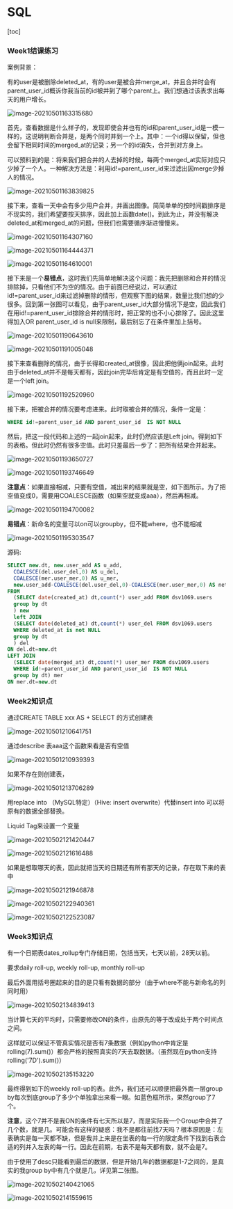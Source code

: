 # SQL

[toc]

### Week1结课练习

案例背景：

有的user是被删除deleted_at，有的user是被合并merge_at，并且合并时会有parent_user_id概诉你我当前的id被并到了哪个parent上。我们想通过该表求出每天的用户增长。

![image-20210501163315680](images/image-20210501163315680.png)





首先，查看数据是什么样子的，发现即使合并也有的id和parent_user_id是一模一样的，这说明判断合并是，是两个同时并到一个上。其中：一个id得以保留，但也会留下相同时间的merged_at的记录；另一个的id消失，合并到对方身上。

可以预料到的是：将来我们把合并的人去掉的时候，每两个merged_at实际对应只少掉了一个人。一种解决方法是：利用id!=parent_user_id来过滤出因merge少掉人的情况。

![image-20210501163839825](images/image-20210501163839825.png)

接下来，查看一天中会有多少用户合并，并画出图像。简简单单的按时间戳排序是不现实的，我们希望要按天排序，因此加上函数date()。到此为止，并没有解决deleted_at和merged_at的问题，但我们也需要循序渐进慢慢来。

![image-20210501164307160](images/image-20210501164307160.png)

![image-20210501164444371](images/image-20210501164444371.png)

![image-20210501164610001](images/image-20210501164610001.png)



接下来是一个**易错点**，这时我们先简单地解决这个问题：我先把删除和合并的情况排除掉，只看他们不为空的情况。由于前面已经说过，可以通过id!=parent_user_id来过滤掉删除的情形，但观察下图的结果，数量比我们想的少很多。回到第一张图可以看见，由于parent_user_id大部分情况下是空，因此我们在用id!=parent_user_id排除合并的情形时，把正常的也不小心排除了。因此这里得加入OR parent_user_id is null来限制，最后别忘了在条件里加上括号。

![image-20210501190643610](images/image-20210501190643610.png)

![image-20210501191005048](images/image-20210501191005048.png)

接下来查看删除的情况，由于长得和created_at很像，因此把他俩join起来。此时由于deleted_at并不是每天都有，因此join完毕后肯定是有空值的，而且此时一定是一个left join。

![image-20210501192520960](images/image-20210501192520960.png)

接下来，把被合并的情况要考虑进来。此时取被合并的情况，条件一定是：

```sql
WHERE id!=parent_user_id AND parent_user_id  IS NOT NULL
```

然后，把这一段代码和上述的一起join起来，此时仍然应该是Left join。得到如下的表格。但此时仍然有很多空值。此时只差最后一步了：把所有结果合并起来。

![image-20210501193650727](images/image-20210501193650727.png)

![image-20210501193746649](images/image-20210501193746649.png)

**注意点**：如果直接相减，只要有空值，减出来的结果就是空，如下图所示。为了把空值变成0，需要用COALESCE函数（如果空就变成aaa），然后再相减。

![image-20210501194700082](images/image-20210501194700082.png)

**易错点**：新命名的变量可以on可以groupby，但不能where，也不能相减

![image-20210501195303547](images/image-20210501195303547.png)

源码:

```sql
SELECT new.dt, new.user_add AS u_add, 
  COALESCE(del.user_del,0) AS u_del, 
  COALESCE(mer.user_mer,0) AS u_mer,
  new.user_add-COALESCE(del.user_del,0)-COALESCE(mer.user_mer,0) AS net_add
FROM
  (SELECT date(created_at) dt,count(*) user_add FROM dsv1069.users
  group by dt
  ) new
  left JOIN 
  (SELECT date(deleted_at) dt,count(*) user_del FROM dsv1069.users
  WHERE deleted_at is not NULL 
  group by dt
  ) del 
ON del.dt=new.dt
LEFT JOIN 
  (SELECT date(merged_at) dt,count(*) user_mer FROM dsv1069.users
  WHERE id!=parent_user_id AND parent_user_id  IS NOT NULL
  group by dt) mer
ON mer.dt=new.dt
```

### Week2知识点

通过CREATE TABLE xxx AS + SELECT 的方式创建表

![image-20210501210641751](images/image-20210501210641751.png)

通过describe 表aaa这个函数来看是否有空值

![image-20210501210939393](images/image-20210501210939393.png)

如果不存在则创建表，

![image-20210501213706289](images/image-20210501213706289.png)

用replace into （MySQL特定）（Hive: insert overwrite）代替insert into 可以将原有的数据全部替换。

Liquid Tag来设置一个变量

![image-20210502121420447](images/image-20210502121420447.png)

![image-20210502121616488](images/image-20210502121616488.png)

如果是想取哪天的表，因此就把当天的日期还有所有那天的记录，存在取下来的表中

![image-20210502121946878](images/image-20210502121946878.png)

![image-20210502122940361](images/image-20210502122940361.png)

![image-20210502122523087](images/image-20210502122523087.png)

### Week3知识点

有一个日期表dates_rollup专门存储日期，包括当天，七天以前，28天以前。

要求daily roll-up, weekly roll-up, monthly roll-up

最后外面用括号圈起来的目的是只看有数据的部分（由于where不能与新命名的列同时用）

![image-20210502134839413](images/image-20210502134839413.png)

当计算七天的平均时，只需要修改ON的条件，由原先的等于改成处于两个时间点之间。

这样就可以保证不管真实情况是否有7条数据（例如python中肯定是rolling(7).sum()）都会严格的按照真实的7天去取数据。（虽然现在python支持rolling('7D').sum()）

![image-20210502135153220](images/image-20210502135153220.png)

最终得到如下的weekly roll-up的表。此外，我们还可以顺便把最外面一层group by每次到底group了多少个单独拿出来看一眼。如蓝色框所示，果然group了7个。

**注意**，这个7并不是我ON的条件有七天所以是7，而是实际我一个Group中合并了几个数，就是几。可能会有这样的疑惑：我不是都往前找7天吗？根本原因是：左表确实是每一天都不缺，但是我并上来是在坐表的每一行的限定条件下找到右表合适的列并入左表的每一行。因此在前期，右表不是每天都有数，就不会是7。

由于使用了desc只能看到最后的数据，但是开始几年的数据都是1-7之间的，是真实的我group by中有几个就是几，详见第二张图。

![image-20210502140421065](images/image-20210502140421065.png)

![image-20210502141559615](images/image-20210502141559615.png)